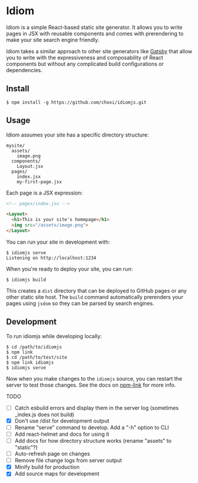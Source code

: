 # Idiom

Idiom is a simple React-based static site generator. It allows you to write pages in JSX with reusable components and comes with prerendering to make your site search engine friendly.

Idiom takes a similar approach to other site generators like [Gatsby](https://www.gatsbyjs.com) that allow you to write with the expressiveness and composability of React components but without any complicated build configurations or dependencies.

## Install

```console
$ npm install -g https://github.com/choxi/idiomjs.git
```

## Usage

Idiom assumes your site has a specific directory structure:

```
mysite/
  assets/
    image.png
  components/
    Layout.jsx
  pages/
    index.jsx
    my-first-page.jsx
```

Each page is a JSX expression:

```html
<!-- pages/index.jsx -->

<Layout>
  <h1>This is your site's homepage</h1>
  <img src="/assets/image.png">
</Layout>
```

You can run your site in development with:

```console
$ idiomjs serve
Listening on http://localhost:1234
```

When you're ready to deploy your site, you can run:

```console
$ idiomjs build
```

This creates a `dist` directory that can be deployed to GitHub pages or any other static site host. The `build` command automatically prerenders your pages using `jsdom` so they can be parsed by search engines.

## Development

To run idiomjs while developing locally:

```console
$ cd /path/to/idiomjs
$ npm link
$ cd /path/to/test/site
$ npm link idiomjs
$ idiomjs serve
```

Now when you make changes to the `idiomjs` source, you can restart the server to test those changes. See the docs on [npm-link](https://docs.npmjs.com/cli/v7/commands/npm-link) for more info.


TODO

   - [ ] Catch esbuild errors and display them in the server log (sometimes _index.js does not build)
   - [x] Don't use /dist for development output
   - [ ] Rename "serve" command to develop. Add a "-h" option to CLI
   - [ ] Add react-helmet and docs for using it
   - [ ] Add docs for how directory structure works (rename "assets" to "static"?)
   - [ ] Auto-refresh page on changes
   - [ ] Remove file change logs from server output
   - [x] Minify build for production
   - [x] Add source maps for development
